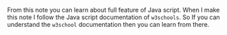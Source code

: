 From this note you can learn about full feature of Java script. When I make this note I follow the Java script documentation of `w3schools`. So If you can understand the `w3school` documentation then you can learn from there.